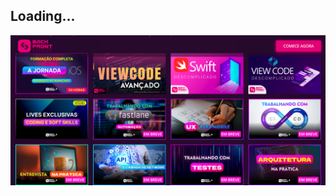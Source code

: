 ## Loading...
![Loanding](https://github.com/LeonardoCCipriano/courses/blob/main/backfront/img/Paginabfplus1.1.png)
